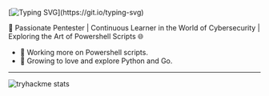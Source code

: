 
 [![Typing SVG](https://readme-typing-svg.demolab.com?font=Dancing+Script&weight=500&size=32&pause=1000&color=36BCF7D4&multiline=true&width=435&lines=+Mirage+here!)](https://git.io/typing-svg)

🔎 Passionate Pentester | Continuous Learner in the World of Cybersecurity | Exploring the Art of Powershell Scripts 🌐

- 🔭 Working more on Powershell scripts.
- 🌱 Growing to love and explore Python and Go.

---------------------------------------------------------

![tryhackme stats](https://tryhackme-badges.s3.amazonaws.com/Mirage007.png)









<!--
**Miragle-Hub/Miragle-Hub** is a ✨ _special_ ✨ repository because its `README.md` (this file) appears on your GitHub profile.

Here are some ideas to get you started:

- 🔭 Working more on Powershell scripts.
- 🌱 Growing to love and explore Python and Go.
- 👯 I’m looking to collaborate on ...
- 🤔 I’m looking for help with ...
- 💬 Ask me about ...
- 📫 How to reach me: ...
- 😄 Pronouns: ...
- ⚡ Fun fact: ...
-->
